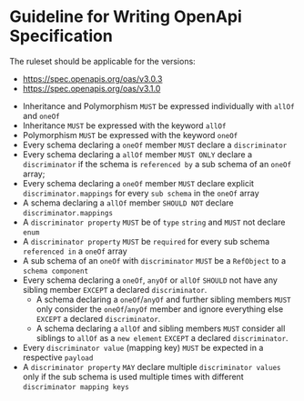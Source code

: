 # Guideline for Writing OpenApi Specification
The ruleset should be applicable for the versions:
- https://spec.openapis.org/oas/v3.0.3 
- https://spec.openapis.org/oas/v3.1.0

* Inheritance and Polymorphism `MUST` be expressed individually with  `allOf` and `oneOf`
* Inheritance `MUST` be expressed with the keyword `allOf`
* Polymorphism `MUST` be expressed with the keyword `oneOf`
* Every schema declaring a `oneOf`  member `MUST` declare a `discriminator`
* Every schema declaring a `allOf` member `MUST ONLY` declare a `discriminator` if the schema is `referenced by` a sub schema of an `oneOf` array; 
* Every schema declaring a `oneOf` member `MUST` declare explicit `discriminator.mappings` for every `sub schema` in the `oneOf` array
* A schema declaring a `allOf` member `SHOULD NOT` declare `discriminator.mappings`
* A `discriminator property` `MUST` be of `type` `string` and `MUST` not declare `enum`
* A `discriminator property` `MUST` be `required` for every sub schema `referenced in` a `oneOf` array
* A sub schema of an `oneOf` with `discriminator` `MUST` be a `RefObject` to a `schema component`
* Every schema declaring a `oneOf`, `anyOf` or `allOf` `SHOULD` not have any sibling member `EXCEPT` a declared `discriminator`.
  * A schema declaring a `oneOf`/`anyOf` and further sibling members `MUST` only consider the `oneOf`/`anyOf` member and ignore everything else `EXCEPT` a declared `discriminator`.
  * A schema declaring a `allOf` and sibling members `MUST` consider all siblings to `allOf` as a `new element` `EXCEPT` a declared `discriminator`.
* Every `discriminator value` (mapping key) `MUST` be expected in a respective `payload`
* A `discriminator property` `MAY` declare multiple `discriminator values` only if the sub schema is used multiple times with different `discriminator mapping keys`